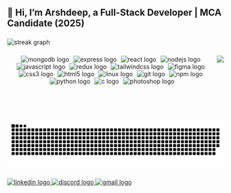 <h2 align="left">👋 Hi, I’m Arshdeep, a Full-Stack Developer | MCA Candidate (2025)</h2>

###

<span align="left">
  <img src="https://streak-stats.demolab.com?user=arsh-codes&locale=en&mode=weekly&theme=dark&hide_border=true&border_radius=5" height="150" alt="streak graph"  />
</span>

###

<img align="right" height="150" src="https://i.imgflip.com/65efzo.gif"  />

###
<div align="center">
  <img src="https://img.shields.io/badge/MongoDB-47A248?logo=mongodb&logoColor=white&style=for-the-badge" height="26" alt="mongodb logo"  />
  <img width="2" />
  <img src="https://img.shields.io/badge/Express-000000?logo=express&logoColor=white&style=for-the-badge" height="26" alt="express logo"  />
  <img width="2" />
  <img src="https://img.shields.io/badge/React-61DAFB?logo=react&logoColor=black&style=for-the-badge" height="26" alt="react logo"  />
  <img width="2" />
  <img src="https://img.shields.io/badge/Node.js-339933?logo=nodedotjs&logoColor=white&style=for-the-badge" height="26" alt="nodejs logo"  />
  <img width="2" />
  <img src="https://img.shields.io/badge/JavaScript-F7DF1E?logo=javascript&logoColor=black&style=for-the-badge" height="26" alt="javascript logo"  />
  <img width="2" />
  <img src="https://img.shields.io/badge/Redux-764ABC?logo=redux&logoColor=white&style=for-the-badge" height="26" alt="redux logo"  />
  <img width="2" />
  <img src="https://img.shields.io/badge/Tailwind CSS-06B6D4?logo=tailwindcss&logoColor=black&style=for-the-badge" height="26" alt="tailwindcss logo"  />
  <img width="2" />
  <img src="https://img.shields.io/badge/Figma-F24E1E?logo=figma&logoColor=white&style=for-the-badge" height="26" alt="figma logo"  />
  <img width="2" />
  <img src="https://img.shields.io/badge/CSS3-1572B6?logo=css3&logoColor=white&style=for-the-badge" height="26" alt="css3 logo"  />
  <img width="2" />
  <img src="https://img.shields.io/badge/HTML5-E34F26?logo=html5&logoColor=white&style=for-the-badge" height="26" alt="html5 logo"  />
  <img width="2" />
  <img src="https://img.shields.io/badge/Linux-FCC624?logo=linux&logoColor=black&style=for-the-badge" height="26" alt="linux logo"  />
  <img width="2" />
  <img src="https://img.shields.io/badge/Git-F05032?logo=git&logoColor=white&style=for-the-badge" height="26" alt="git logo"  />
  <img width="2" />
  <img src="https://img.shields.io/badge/npm-CB3837?logo=npm&logoColor=white&style=for-the-badge" height="26" alt="npm logo"  />
  <img width="2" />
  <img src="https://img.shields.io/badge/Python-3776AB?logo=python&logoColor=white&style=for-the-badge" height="26" alt="python logo"  />
  <img width="2" />
  <img src="https://img.shields.io/badge/C-A8B9CC?logo=c&logoColor=black&style=for-the-badge" height="26" alt="c logo"  />
  <img width="2" />
  <img src="https://img.shields.io/badge/Adobe Photoshop-31A8FF?logo=adobephotoshop&logoColor=black&style=for-the-badge" height="26" alt="photoshop logo"  />
</div>

###
<!-- <br clear="both"> -->

<picture>
  <source media="(prefers-color-scheme: dark)" srcset="https://raw.githubusercontent.com/arsh-codes/arsh-codes/output/github-snake-dark.svg" />
  <source media="(prefers-color-scheme: light)" srcset="https://raw.githubusercontent.com/arsh-codes/arsh-codes/output/github-snake.svg" />
  <img alt="github-snake" src="https://raw.githubusercontent.com/arsh-codes/arsh-codes/output/github-snake.svg" />
</picture>

###

<div align="left">
  <a href="https://www.linkedin.com/in/work-arsh" target="_blank">
    <img src="https://raw.githubusercontent.com/maurodesouza/profile-readme-generator/master/src/assets/icons/social/linkedin/default.svg" width="45" height="30" alt="linkedin logo"  />
  </a>
  <a href="https://www.discordapp.com/users/572624088783126562" target="_blank">
    <img src="https://raw.githubusercontent.com/maurodesouza/profile-readme-generator/master/src/assets/icons/social/discord/default.svg" width="45" height="30" alt="discord logo"  />
  </a>
  <a href="mailto:work.arshdeep@outlook.com" target="_blank">
    <img src="https://raw.githubusercontent.com/maurodesouza/profile-readme-generator/master/src/assets/icons/social/gmail/default.svg" width="45" height="30" alt="gmail logo"  />
  </a>
</div>
